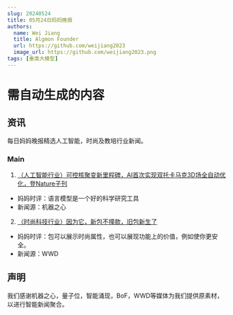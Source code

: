 ```yaml
---
slug: 20240524
title: 05月24日妈妈晚报
authors:
  name: Wei Jiang
  title: Algmon Founder
  url: https://github.com/weijiang2023
  image_url: https://github.com/weijiang2023.png
tags: [垂类大模型]
---
```


# 需自动生成的内容
## 资讯
每日妈妈晚报精选人工智能，时尚及教培行业新闻。

### Main

1. [（人工智能行业）可控核聚变新里程碑，AI首次实现双托卡马克3D场全自动优化，登Nature子刊](https://mp.weixin.qq.com/s/u2UFuLXqwJdPEhYPFT2vGg)
* 妈妈时评：语言模型是一个好的科学研究工具
* 新闻源：机器之心

2. [（时尚科技行业）因为它，新包不撞款，旧包新生了](https://mp.weixin.qq.com/s/TpS8VuEgbF2S1Hk5c2gueQ)
* 妈妈时评：包可以展示时尚属性，也可以展现功能上的价值，例如使你更安全。
* 新闻源：WWD

## 声明

我们感谢机器之心，量子位，智能涌现，BoF，WWD等媒体为我们提供原素材，以进行智能新闻聚合。
